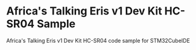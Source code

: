# Africa's Talking Eris v1 Dev Kit HC-SR04 Sample

Africa's Talking Eris v1 Dev Kit HC-SR04 code sample for STM32CubeIDE
